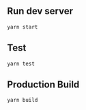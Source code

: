 
## Run dev server
```
yarn start
```

## Test
```
yarn test
```

## Production Build
```
yarn build
```
